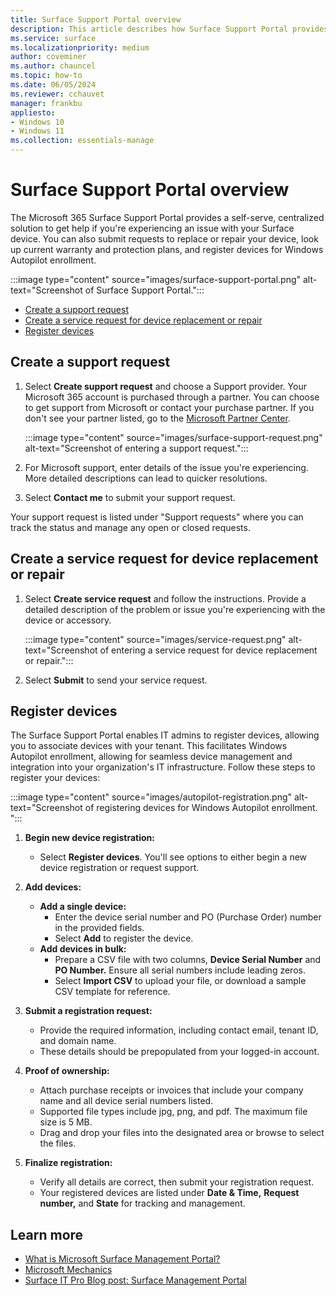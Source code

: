 ```yaml
---
title: Surface Support Portal overview
description: This article describes how Surface Support Portal provides a centralized solution for Microsoft 365 Business customers to get help with a Surface device issue including requests to replace or repair your device, look up current warranty and protection plans, and register devices for Windows Autopilot enrollment.
ms.service: surface
ms.localizationpriority: medium
author: coveminer
ms.author: chauncel
ms.topic: how-to
ms.date: 06/05/2024
ms.reviewer: cchauvet
manager: frankbu
appliesto:
- Windows 10
- Windows 11
ms.collection: essentials-manage
---
```


# Surface Support Portal overview

The Microsoft 365 Surface Support Portal provides a self-serve, centralized solution to get help if you're experiencing an issue with your Surface device. You can also submit requests to replace or repair your device, look up current warranty and protection plans, and register devices for Windows Autopilot enrollment. 

:::image type="content" source="images/surface-support-portal.png" alt-text="Screenshot of Surface Support Portal.":::

- [Create a support request](#create-a-support-request)
- [Create a service request for device replacement or repair](#create-a-service-request-for-device-replacement-or-repair)
- [Register devices](#register-devices)

## Create a support request

1. Select **Create support request** and choose a Support provider. Your Microsoft 365 account is purchased through a partner. You can choose to get support from Microsoft or contact your purchase partner. If you don't see your partner listed, go to the [Microsoft Partner Center](https://partner.microsoft.com/dashboard/v2/home). 

    :::image type="content" source="images/surface-support-request.png" alt-text="Screenshot of entering a support request.":::

2. For Microsoft support, enter details of the issue you're experiencing. More detailed descriptions can lead to quicker resolutions.
3. Select **Contact me**  to submit your support request.

Your support request is listed under "Support requests" where you can track the status and manage any open or closed requests.

## Create a service request for device replacement or repair

1. Select **Create service request** and follow the instructions. Provide a detailed description of the problem or issue you're experiencing with the device or accessory.

    :::image type="content" source="images/service-request.png" alt-text="Screenshot of entering a service request for device replacement or repair.":::

2. Select **Submit** to send your service request.

## Register devices 

The Surface Support Portal enables IT admins to register devices, allowing you to associate devices with your tenant. This facilitates  Windows Autopilot enrollment, allowing for seamless device management and integration into your organization's IT infrastructure. Follow these steps to register your devices:

:::image type="content" source="images/autopilot-registration.png" alt-text="Screenshot of registering devices for Windows Autopilot enrollment. ":::

1. **Begin new device registration:**
   - Select **Register devices**. You'll see options to either begin a new device registration or request support.

2. **Add devices:**
   - **Add a single device:**
     - Enter the device serial number and PO (Purchase Order) number in the provided fields.
     - Select **Add** to register the device.
   - **Add devices in bulk:**
     - Prepare a CSV file with two columns, **Device Serial Number** and **PO Number.** Ensure all serial numbers include leading zeros.
     - Select **Import CSV** to upload your file, or download a sample CSV template for reference.

3. **Submit a registration request:**
   - Provide the required information, including contact email, tenant ID, and domain name.
   - These details should be prepopulated from your logged-in account.

4. **Proof of ownership:**
   - Attach purchase receipts or invoices that include your company name and all device serial numbers listed.
   - Supported file types include jpg, png, and pdf. The maximum file size is 5 MB.
   - Drag and drop your files into the designated area or browse to select the files.

5. **Finalize registration:**
   - Verify all details are correct, then submit your registration request.
   - Your registered devices are listed under **Date & Time,** **Request number,** and **State** for tracking and management.

## Learn more

- [What is Microsoft Surface Management Portal?](/mem/intune/fundamentals/surface-management-portal?)
- [Microsoft Mechanics](https://youtu.be/_MmutkqNudk)
- [Surface IT Pro Blog post: Surface Management Portal](https://techcommunity.microsoft.com/t5/surface-it-pro-blog/surface-management-portal/ba-p/1419017)
